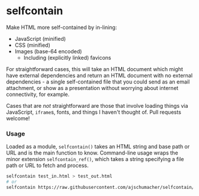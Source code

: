 # selfcontain

Make HTML more self-contained by in-lining:

 * JavaScript (minified)
 * CSS (minified)
 * Images (base-64 encoded)
     * Including (explicitly linked) favicons

For straightforward cases, this will take an HTML document which might
have external dependencies and return an HTML document with no
external dependencies - a single self-contained file that you could
send as an email attachment, or show as a presentation without
worrying about internet connectivity, for example.

Cases that are *not* straightforward are those that involve loading
things via JavaScript, `iframe`s, fonts, and things I haven't thought
of. Pull requests welcome!


### Usage

Loaded as a module, `selfcontain()` takes an HTML string and base path
or URL and is the main function to know. Command-line usage wraps the
minor extension `selfcontain_ref()`, which takes a string specifying a
file path or URL to fetch and process.

```bash
selfcontain test_in.html > test_out.html
# or
selfcontain https://raw.githubusercontent.com/ajschumacher/selfcontain/master/test_in.html > test_out.html
```
